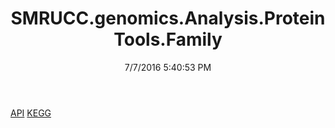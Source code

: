 ﻿---
title: SMRUCC.genomics.Analysis.ProteinTools.Family
date: 7/7/2016 5:40:53 PM
---

[API](T-SMRUCC.genomics.Analysis.ProteinTools.Family.API.html)
[KEGG](T-SMRUCC.genomics.Analysis.ProteinTools.Family.KEGG.html)
